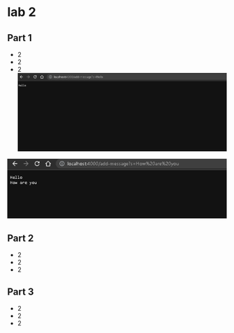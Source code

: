 # lab 2
## Part 1
- 2
- 2
- 2
![image](hello.png)

![image](howareyou.png)
## Part 2
- 2
- 2
- 2
## Part 3
- 2
- 2
- 2
